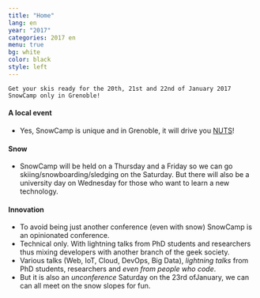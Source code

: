 ```yaml
---
title: "Home"
lang: en
year: "2017"
categories: 2017 en
menu: true
bg: white
color: black
style: left
---
```


    Get your skis ready for the 20th, 21st and 22nd of January 2017
    SnowCamp only in Grenoble!

#### A local event
-   Yes, SnowCamp is unique and in Grenoble, it will drive you [NUTS](http://www.grenoble-tourisme.com/en/discover/gastronomy/local-specialties-and-products/)!

#### Snow
-   SnowCamp will be held on a Thursday and a Friday so we can go skiing/snowboarding/sledging on the Saturday. But there will also be a university day on Wednesday for those who want to learn a new technology.

#### Innovation
-   To avoid being just another conference (even with snow) SnowCamp is an opinionated conference.
-   Technical only.
With lightning talks from PhD students and researchers thus mixing developers with another branch of the geek society.
-   Various talks (Web, IoT, Cloud, DevOps, Big Data), *lightning talks* from PhD students, researchers and *even from people who code*.
-   But it is also an *unconference* Saturday on the 23rd ofJanuary, we can can all meet on the snow slopes for fun.
